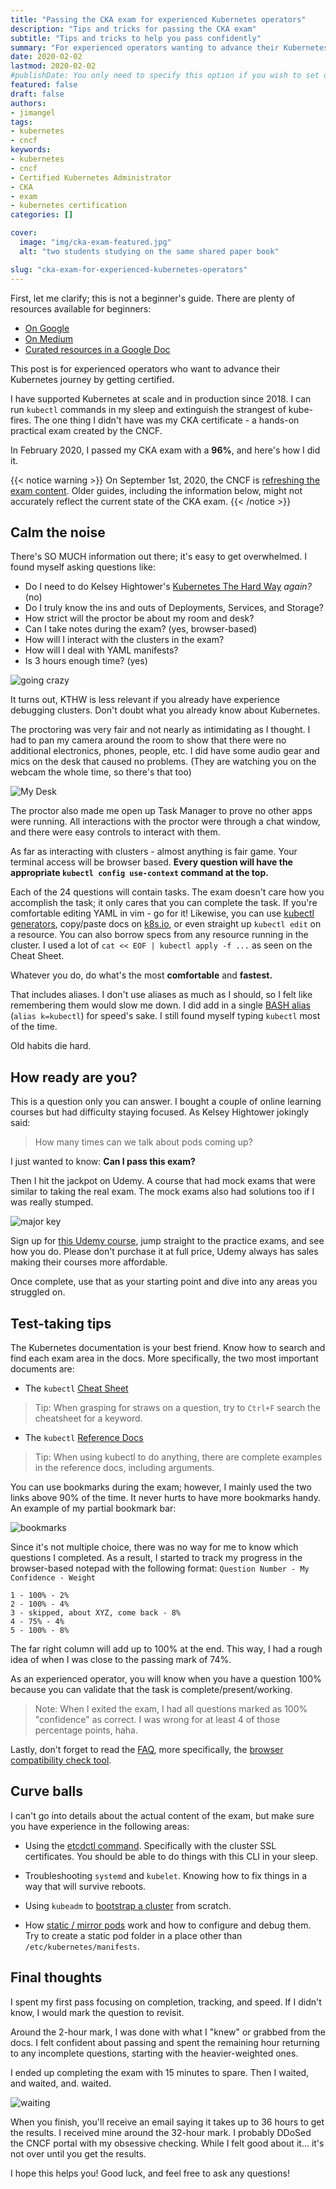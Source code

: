 ```yaml
---
title: "Passing the CKA exam for experienced Kubernetes operators"
description: "Tips and tricks for passing the CKA exam"
subtitle: "Tips and tricks to help you pass confidently"
summary: "For experienced operators wanting to advance their Kubernetes journey by getting certified"
date: 2020-02-02
lastmod: 2020-02-02
#publishDate: You only need to specify this option if you wish to set date in the future but publish the page now.
featured: false
draft: false
authors:
- jimangel
tags:
- kubernetes
- cncf
keywords:
- kubernetes
- cncf
- Certified Kubernetes Administrator
- CKA
- exam
- kubernetes certification
categories: []

cover:
  image: "img/cka-exam-featured.jpg"
  alt: "two students studying on the same shared paper book"

slug: "cka-exam-for-experienced-kubernetes-operators"
---
```


First, let me clarify; this is not a beginner's guide. There are plenty of resources available for beginners:

* [On Google](https://www.google.com/search?q=cka+exam+tips)
* [On Medium](https://medium.com/search?q=cka%20exam%20tips)
* [Curated resources in a Google Doc](https://docs.google.com/spreadsheets/d/1l_p7dzmBO_fRQ5p3lp0PvaCBi7sOfqCOoCdj9vI6MZU)

This post is for experienced operators who want to advance their Kubernetes journey by getting certified.

I have supported Kubernetes at scale and in production since 2018. I can run `kubectl` commands in my sleep and extinguish the strangest of kube-fires. The one thing I didn't have was my CKA certificate - a hands-on practical exam created by the CNCF.

In February 2020, I passed my CKA exam with a **96%**, and here's how I did it.

{{< notice warning >}}
On September 1st, 2020, the CNCF is [refreshing the exam content](https://training.linuxfoundation.org/cka-program-changes-2020/). Older guides, including the information below, might not accurately reflect the current state of the CKA exam.
{{< /notice >}}

## Calm the noise

There's SO MUCH information out there; it's easy to get overwhelmed. I found myself asking questions like:

* Do I need to do Kelsey Hightower's [Kubernetes The Hard Way](https://github.com/kelseyhightower/kubernetes-the-hard-way) *again?* (no)
* Do I truly know the ins and outs of Deployments, Services, and Storage?
* How strict will the proctor be about my room and desk?
* Can I take notes during the exam? (yes, browser-based)
* How will I interact with the clusters in the exam?
* How will I deal with YAML manifests?
* Is 3 hours enough time? (yes)

![going crazy](/img/cka-exam-dizzy.gif)

It turns out, KTHW is less relevant if you already have experience debugging clusters. Don't doubt what you already know about Kubernetes.

The proctoring was very fair and not nearly as intimidating as I thought. I had to pan my camera around the room to show that there were no additional electronics, phones, people, etc. I did have some audio gear and mics on the desk that caused no problems. (They are watching you on the webcam the whole time, so there's that too)

![My Desk](/img/cka-exam-my-desk.jpg)

The proctor also made me open up Task Manager to prove no other apps were running. All interactions with the proctor were through a chat window, and there were easy controls to interact with them.

As far as interacting with clusters - almost anything is fair game. Your terminal access will be browser based. **Every question will have the appropriate `kubectl config use-context` command at the top.**

Each of the 24 questions will contain tasks. The exam doesn't care how you accomplish the task; it only cares that you can complete the task. If you're comfortable editing YAML in vim - go for it! Likewise, you can use [kubectl generators](https://kubernetes.io/docs/reference/kubectl/conventions/#generators), copy/paste docs on [k8s.io](https://k8s.io), or even straight up `kubectl edit` on a resource. You can also borrow specs from any resource running in the cluster. I used a lot of `cat << EOF | kubectl apply -f ...` as seen on the Cheat Sheet.

Whatever you do, do what's the most **comfortable** and **fastest.**

That includes aliases. I don't use aliases as much as I should, so I felt like remembering them would slow me down. I did add in a single [BASH alias](https://kubernetes.io/docs/reference/kubectl/cheatsheet/#bash) (`alias k=kubectl`) for speed's sake. I still found myself typing `kubectl` most of the time.

Old habits die hard.

## How ready are you?

This is a question only you can answer. I bought a couple of online learning courses but had difficulty staying focused. As Kelsey Hightower jokingly said:

> How many times can we talk about pods coming up?

I just wanted to know: **Can I pass this exam?**

Then I hit the jackpot on Udemy. A course that had mock exams that were similar to taking the real exam. The mock exams also had solutions too if I was really stumped.

![major key](/img/cka-exam-major-key.gif)

Sign up for [this Udemy course](https://www.udemy.com/course/certified-kubernetes-administrator-with-practice-tests/), jump straight to the practice exams, and see how you do. Please don't purchase it at full price, Udemy always has sales making their courses more affordable.

Once complete, use that as your starting point and dive into any areas you struggled on.

## Test-taking tips

 The Kubernetes documentation is your best friend. Know how to search and find each exam area in the docs. More specifically, the two most important documents are:

 - The `kubectl` [Cheat Sheet](https://kubernetes.io/docs/reference/kubectl/cheatsheet/)

 > Tip: When grasping for straws on a question, try to `Ctrl+F` search the cheatsheet for a keyword.

 - The `kubectl` [Reference Docs](https://kubernetes.io/docs/reference/generated/kubectl/kubectl-commands) 

 > Tip: When using kubectl to do anything, there are complete examples in the reference docs, including arguments.

You can use bookmarks during the exam; however, I mainly used the two links above 90% of the time. It never hurts to have more bookmarks handy. An example of my partial bookmark bar:

![bookmarks](/img/cka-exam-bookmarks.jpg)

Since it's not multiple choice, there was no way for me to know which questions I completed. As a result, I started to track my progress in the browser-based notepad with the following format: `Question Number - My Confidence - Weight`

```shell
1 - 100% - 2%
2 - 100% - 4%
3 - skipped, about XYZ, come back - 8%
4 - 75% - 4%
5 - 100% - 8%
```

The far right column will add up to 100% at the end. This way, I had a rough idea of when I was close to the passing mark of 74%.

As an experienced operator, you will know when you have a question 100% because you can validate that the task is complete/present/working.

> Note: When I exited the exam, I had all questions marked as 100% "confidence" as correct. I was wrong for at least 4 of those percentage points, haha.

Lastly, don't forget to read the [FAQ](https://www.cncf.io/certification/cka/faq/), more specifically, the [browser compatibility check tool](https://www.examslocal.com/ScheduleExam/Home/CompatibilityCheck).



## Curve balls

I can't go into details about the actual content of the exam, but make sure you have experience in the following areas:

- Using the [etcdctl command](https://kubernetes.io/docs/tasks/administer-cluster/configure-upgrade-etcd/). Specifically with the cluster SSL certificates. You should be able to do things with this CLI in your sleep.

- Troubleshooting `systemd` and `kubelet`. Knowing how to fix things in a way that will survive reboots. 

- Using `kubeadm` to [bootstrap a cluster](https://kubernetes.io/docs/setup/production-environment/tools/kubeadm/create-cluster-kubeadm/) from scratch.

- How [static / mirror pods](https://kubernetes.io/docs/tasks/configure-pod-container/static-pod/) work and how to configure and debug them. Try to create a static pod folder in a place other than `/etc/kubernetes/manifests`.

## Final thoughts

I spent my first pass focusing on completion, tracking, and speed. If I didn't know, I would mark the question to revisit.

Around the 2-hour mark, I was done with what I "knew" or grabbed from the docs. I felt confident about passing and spent the remaining hour returning to any incomplete questions, starting with the heavier-weighted ones.

I ended up completing the exam with 15 minutes to spare. Then I waited, and waited, and. waited.

![waiting](/img/cka-exam-wait.gif)

When you finish, you'll receive an email saying it takes up to 36 hours to get the results. I received mine around the 32-hour mark. I probably DDoSed the CNCF portal with my obsessive checking. While I felt good about it... it's not over until you get the results.

I hope this helps you! Good luck, and feel free to ask any questions!